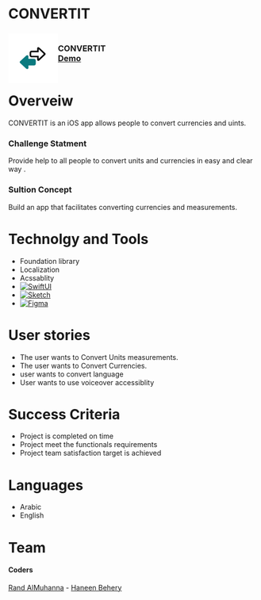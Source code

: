 # CONVERTIT

<div>
<h3><img align="left" width="100" height="100" src="LogoConverteIT.png"> <br/> CONVERTIT <br/>
<a href="https://drive.google.com/file/d/1urvq2pEDgXkWkEk0aeaOvIN3WadscuR0/view?usp=sharing">Demo</a> <br/> <br/> </h3>   
  </div>   


# Overveiw
CONVERTIT is an iOS app allows people to convert currencies and uints.

### Challenge Statment
Provide help to all people to convert units and currencies in easy and clear way .

### Sultion Concept
Build an app that facilitates converting currencies and measurements.

# Technolgy and Tools 
- Foundation library
-  Localization 
- Acssablity
- [![SwiftUI][SwiftUI-img]][SwiftUI-url]   
- [![Sketch][Sketch-img]][Sketch-url] 
- [![Figma][Figma-img]][Figma-url]  

# User stories
- The user wants to Convert Units measurements.
- The user wants to Convert Currencies.
- user wants to convert language 
- User wants to use voiceover accessiblity 

# Success Criteria
- Project is completed on time
- Project meet the functionals requirements
- Project team satisfaction target is achieved

# Languages
- Arabic
- English


# Team

 #### Coders
 <a href="https://www.linkedin.com/in/randalmuhanna/">Rand AlMuhanna</a> - <a href="https://www.linkedin.com/in/haneen-behery-3106b8211/">Haneen Behery</a>
 
<!-- MARKDOWN LINKS & IMAGES -->
<!-- https://www.markdownguide.org/basic-syntax/#reference-style-links -->
[SwiftUI-img]: https://img.shields.io/badge/-SwiftUI-blue
[SwiftUI-url]: https://developer.apple.com/xcode/swiftui/

[Sketch-img]: https://img.shields.io/badge/-Sketch-yellow
[Sketch-url]: https://www.sketch.com

[Figma-img]: https://img.shields.io/badge/-Figma-blueviolet
[Figma-url]: https://www.figma.com
